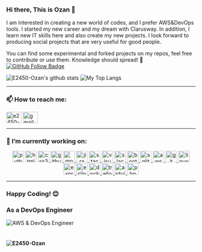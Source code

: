 ### Hi there, This is Ozan 👋

I am interested in creating a new world of codes, and I prefer AWS&DevOps tools. I started my new career and my dream with Clarusway. In addition, I learn new IT skills here and also create my new projects. I look forward to producing social projects that are very useful for good people.

You can find some experimental and forked projects on my repos, feel free to contribute or use them. Knowledge should spread! 💪
[![GitHub Follow Badge](https://img.shields.io/github/followers/E2450-Ozan?label=follow&style=social)](https://github.com/E2450-Ozan)

<p float="center">
  <img  src="https://github-readme-stats.vercel.app/api?username=E2450-Ozan&show_icons=true&count_private=true&hide=contribs,issues" alt="E2450-Ozan's github stats" />
  <img  src="https://github-readme-stats.vercel.app/api/top-langs/?username=E2450-Ozan&layout=compact&hide=html,css" alt="My Top Langs" />
</p>
<hr>

### 📫 How to reach me:
<p align="left">
<a href="https://www.linkedin.com/in/ozan-yagmur-devops-ozan/" target="blank"><img align="center" src="https://cdn.jsdelivr.net/npm/simple-icons@3.0.1/icons/linkedin.svg" alt="e2450-Ozan" height="30" width="40" /></a>
<a href="mailto:devops.ozanyagmur@gmail.com" target="blank"><img align="center" src="https://cdn.jsdelivr.net/npm/simple-icons@3.0.1/icons/gmail.svg" alt="gmail" height="30" width="40" /></a> 
</p>
<hr>

### 🔭 I’m currently working on:
<p align="center">
<!--✨--><a href="https://www.python.org/" target="_blank"> <img src="https://www.vectorlogo.zone/logos/python/python-icon.svg" alt="python" width="30" height="30"/></a> <!--✨--><a href="https://www.w3schools.com/html/" target="_blank"> <img src="https://iconape.com/wp-content/files/er/371108/svg/371108.svg" alt="html5" width="30" height="30"/></a> <!--✨--><a href="https://www.w3schools.com/css/" target="_blank"> <img src="https://iconape.com/wp-content/files/dj/370768/png/370768.png" alt="css3" width="30" height="30"/> </a> <!--✨--><a href="https://github.com/E2450-Ozan" target="_blank"> <img src="https://iconape.com/wp-content/files/na/64772/png/github-octocat.png" alt="github" width="30" height="30"/> </a> <!--✨--><a href="https://www.mongodb.com/" target="_blank"> <img src="https://www.vectorlogo.zone/logos/mongodb/mongodb-icon.svg" alt="mongodb" width="30" height="30"/> </a> <!--✨--><a href="https://www.atlassian.com/software/jira" target="_blank"> <img src="https://iconape.com/wp-content/files/ew/71098/svg/jira-3.svg" alt="jira" width="30" height="30"/> </a> <!--✨--><a href="https://stackoverflow.com/" target="_blank"> <img src="https://www.vectorlogo.zone/logos/stackoverflow/stackoverflow-icon.svg" alt="stackoverflow" width="30" height="30"/> </a> <!--✨--><a href="https://code.visualstudio.com/" target="_blank"> <img src="https://cdn.worldvectorlogo.com/logos/visual-studio-code-1.svg" alt="visualstudio" width="30" height="30"/> </a> <!--✨--><a href="https://slack.com/intl/en-no/" target="_blank"> <img src="https://cdn.worldvectorlogo.com/logos/slack-new-logo.svg" alt="slack" width="30" height="30"/> </a> <!--✨--><a href="https://getbootstrap.com" target="_blank"> <img src="https://iconape.com/wp-content/files/vp/370638/svg/bootstrap-logo-icon-png-svg.png" alt="bootstrap" width="30" height="30"/> </a> <!--✨--><a href="https://www.sqlite.org/index.html" target="_blank"> <img src="https://cdn.worldvectorlogo.com/logos/sqlite.svg" alt="sqlite" height="30"/> </a> <!--✨--><a href="https://aws.amazon.com/tr/?nc2=h_lg" target="_blank"> <img src="https://miro.medium.com/max/640/1*1S-Iwvkh_TRNuMHjDgavBw.png" alt="aws" height="30"/> </a> <!--✨--><a href="https://git-scm.com/" target="_blank"> <img src="https://www.vectorlogo.zone/logos/git-scm/git-scm-icon.svg" alt="git" width="30" height="30"/> </a> <!--✨--><a href="https://www.linux.org/" target="_blank"> <img src="https://iconape.com/wp-content/files/le/76167/png/linux-tux-2.png" alt="linux" width="30" height="30"/> </a> <!--✨--><a href="https://expressjs.com/" target="_blank"> <img src="https://www.vectorlogo.zone/logos/expressjs/expressjs-icon.svg" alt="expressjs" width="30" height="30"/> </a> <!--✨--><a href="https://eslint.org/" target="_blank"> <img src="https://www.vectorlogo.zone/logos/eslint/eslint-icon.svg" alt="eslint" width="30" height="30"/> </a>  <!--✨--><a href="https://www.docker.com/" target="_blank"> <img src="https://www.vectorlogo.zone/logos/docker/docker-tile.svg" alt="docker" width="30" height="30"/> </a> <!--✨--><a href="https://trello.com/" target="_blank"> <img src="https://www.vectorlogo.zone/logos/trello/trello-icon.svg" alt="trello" width="30" height="30"/> </a> <!--✨--><a href="https://www.arduino.cc/" target="_blank"> <img src="https://www.vectorlogo.zone/logos/arduino/arduino-icon.svg" alt="arduino" width="30" height="30"/> </a> <!--✨--><a href="https://www.php.net/" target="_blank"> <img src="https://www.vectorlogo.zone/logos/php/php-icon.svg" alt="php" width="30" height="30"/> </a>
</p>
<hr>

### Happy Coding! 😊
### As a DevOps Engineer
![AWS & DevOps Engineer](https://developer.akamai.com/sites/default/files/2018-07/devops%20%281%29.gif)
<br><br>
#### <p align="left"> <img src="https://komarev.com/ghpvc/?username=E2450-Ozan" alt="E2450-Ozan" /> 
<!--
**E2450-Ozan/E2450-Ozan** is a ✨ _special_ ✨ repository because its `README.md` (this file) appears on your GitHub profile.

Here are some ideas to get you started:

- 🔭 I’m currently working on Kubernetes
- 🌱 I’m currently learning Rancher
- 👯 I’m looking to collaborate on Jenkins & Github Actions
- 🤔 I’m looking for help with Ansible
- 💬 Ask me about anything
- 📫 How to reach me: devops.ozanyagmur@gmail.com
- 😄 Pronouns: dejavu
- ⚡ Fun fact: AWS
-->
